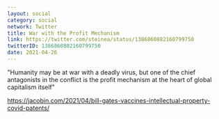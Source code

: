 ```yaml
---
layout: social
category: social
network: Twitter
title: War with the Profit Mechanism
link: https://twitter.com/steinea/status/1386860882160799750
twitterID: 1386860882160799750
date: 2021-04-26
---
```


"Humanity may be at war with a deadly virus, but one of the chief antagonists in the conflict is the profit mechanism at the heart of global capitalism itself"

<https://jacobin.com/2021/04/bill-gates-vaccines-intellectual-property-covid-patents/>
